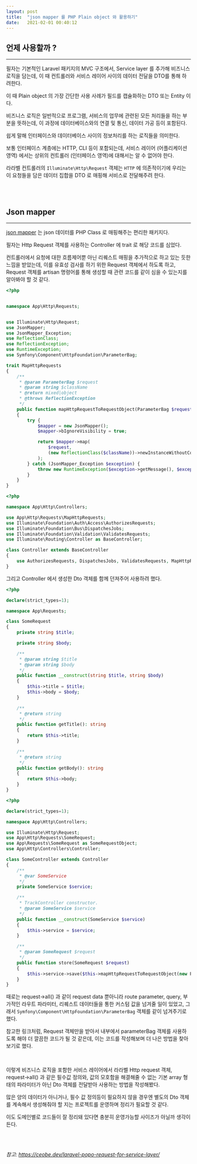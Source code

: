 ```yaml
---
layout: post
title:  "json mapper 를 PHP Plain object 와 활용하기"
date:   2021-02-01 00:40:12
---
```


## 언제 사용할까 ?

---

필자는 기본적인 Laravel 패키지의 MVC 구조에서, Service layer 를 추가해 비즈니스 로직을 담는데, 이 때 컨트롤러와 서비스 레이어 사이의 데이터 전달을 DTO를 통해 하려한다.

이 때 Plain object 의 가장 간단한 사용 사례가 필드를 캡슐화하는 DTO 또는 Entity 이다.

비즈니스 로직은 일반적으로 프로그램, 서비스의 업무에 관련된 모든 처리들을 하는 부분을 뜻하는데, 이 과정에 데이터베이스와의 연결 및 통신, 데이터 가공 등이 포함된다.

쉽게 말해 인터페이스와 데이터베이스 사이의 정보처리를 하는 로직들을 의미한다.

보통 인터페이스 계층에는 HTTP, CLI 등이 포함되는데, 서비스 레이어 (어플리케이션 영역) 에서는 상위의 컨트롤러 (인터페이스 영역)에 대해서는 알 수 없어야 한다.

라라벨 컨트롤러의 `Illuminate\Http\Request` 객체는 `HTTP` 에 의존적이기에 우리는 이 요청들을 담은 데이터 집합을 DTO 로 매핑해 서비스로 전달해주려 한다.

<br><br>

## Json mapper

---

[json mapper](https://github.com/cweiske/jsonmapper) 는 json 데이터를 PHP Class 로 매핑해주는 편리한 패키지다.

필자는 Http Request 객체를 사용하는 Controller 에 trait 로 해당 코드를 심었다.

컨트롤러에서 요청에 대한 흐름제어뿐 아닌 리퀘스트 매핑을 추가적으로 하고 있는 듯한 느낌을 받았는데, 이를 유효성 검사를 하기 위한 Request 객체에서 하도록 하고, Request 객체를 artisan 명령어를 통해 생성할 때 관련 코드를 같이 심을 수 있는지를 알아봐야 할 것 같다.

```php
<?php


namespace App\Http\Requests;


use Illuminate\Http\Request;
use JsonMapper;
use JsonMapper_Exception;
use ReflectionClass;
use ReflectionException;
use RuntimeException;
use Symfony\Component\HttpFoundation\ParameterBag;

trait MapHttpRequests
{
    /**
     * @param ParameterBag $request
     * @param string $className
     * @return mixed|object
     * @throws ReflectionException
     */
    public function mapHttpRequestToRequestObject(ParameterBag $request, string $className)
    {
        try {
            $mapper = new JsonMapper();
            $mapper->bIgnoreVisibility = true;

            return $mapper->map(
                $request,
                (new ReflectionClass($className))->newInstanceWithoutConstructor()
            );
        } catch (JsonMapper_Exception $exception) {
            throw new RuntimeException($exception->getMessage(), $exception->getCode(), $exception);
        }
    }
}

```

```php
<?php

namespace App\Http\Controllers;

use App\Http\Requests\MapHttpRequests;
use Illuminate\Foundation\Auth\Access\AuthorizesRequests;
use Illuminate\Foundation\Bus\DispatchesJobs;
use Illuminate\Foundation\Validation\ValidatesRequests;
use Illuminate\Routing\Controller as BaseController;

class Controller extends BaseController
{
    use AuthorizesRequests, DispatchesJobs, ValidatesRequests, MapHttpRequests;
}

```

그리고 Controller 에서 생성한 Dto 객체를 함께 던져주어 사용하려 했다.

```php
<?php

declare(strict_types=1);

namespace App\Requests;

class SomeRequest
{
    private string $title;

    private string $body;

    /**
     * @param string $title
     * @param string $body
     */
    public function __construct(string $title, string $body)
    {
        $this->title = $title;
        $this->body = $body;
    }

    /**
     * @return string
     */
    public function getTitle(): string
    {
        return $this->title;
    }

    /**
     * @return string
     */
    public function getBody(): string
    {
        return $this->body;
    }
}


```

```php
<?php

declare(strict_types=1);

namespace App\Http\Controllers;

use Illuminate\Http\Request;
use App\Http\Requests\SomeRequest;
use App\Requests\SomeRequest as SomeRequestObject;
use App\Http\Controllers\Controller;

class SomeController extends Controller
{
    /**
     * @var SomeService
     */
    private SomeService $service;

    /**
     * TrackController constructor.
     * @param SomeService $service
     */
    public function __construct(SomeService $service)
    {
        $this->service = $service;
    }

    /**
     * @param SomeRequest $request
     */
    public function store(SomeRequest $request)
    {
        $this->service->save($this->mapHttpRequestToRequestObject(new ParameterBag($request->all() + $request->route()->parameteres()), SomeRequestObject::class));
    }
}

```

때로는 request->all() 과 같이 request data 뿐아니라 route parameter, query, 부가적인 라우트 파라미터, 리퀘스트 데이터들을 통한 커스텀 값을 넘겨줄 일이 있었고, 그래서 `Symfony\Component\HttpFoundation\ParameterBag` 객체를 같이 넘겨주기로 했다.

참고한 링크처럼, Request 객체만을 받아서 내부에서 parameterBag 객체를 사용하도록 해야 더 깔끔한 코드가 될 것 같은데, 이는 코드를 작성해보며 더 나은 방법을 찾아보기로 했다.

<br>

이렇게 비즈니스 로직을 포함한 서비스 레이어에서 라라벨 Http request 객체, request->all() 과 같은 필수값 정의와, 값의 모호함을 해결해줄 수 없는 기본 array 형태의 파라미터가 아닌 Dto 객체를 전달받아 사용하는 방법을 작성해봤다.

많은 양의 데이터가 아니거나, 필수 값 정의등이 필요하지 않을 경우엔 별도의 Dto 객체를 계속해서 생성해줘야 할 지는 프로젝트를 운영하며 정리가 필요할 것 같다.

이도 도메인별로 코드들이 잘 정리돼 있다면 충분히 운영가능할 사이즈가 아닐까 생각이 든다.

<br><br>

_참고: https://ceobe.dev/laravel-popo-request-for-service-layer/_

<br><br><br>

